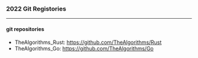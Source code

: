 ### 2022 Git Registories
---

#### git repositories
- TheAlgorithms_Rust: https://github.com/TheAlgorithms/Rust
- TheAlgorithms_Go: https://github.com/TheAlgorithms/Go
